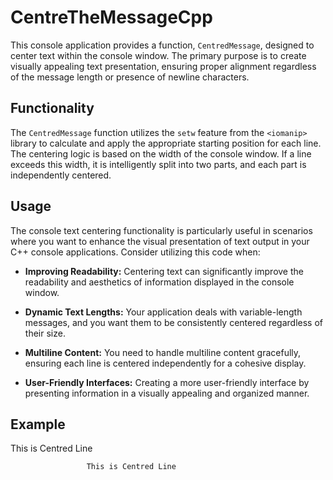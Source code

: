 # CentreTheMessageCpp

This console application provides a function, `CentredMessage`, designed to center text within the console window. The primary purpose is to create visually appealing text presentation, ensuring proper alignment regardless of the message length or presence of newline characters.

## Functionality

The `CentredMessage` function utilizes the `setw` feature from the `<iomanip>` library to calculate and apply the appropriate starting position for each line. The centering logic is based on the width of the console window. If a line exceeds this width, it is intelligently split into two parts, and each part is independently centered.

## Usage

The console text centering functionality is particularly useful in scenarios where you want to enhance the visual presentation of text output in your C++ console applications. Consider utilizing this code when:

- **Improving Readability:**
  Centering text can significantly improve the readability and aesthetics of information displayed in the console window.

- **Dynamic Text Lengths:**
  Your application deals with variable-length messages, and you want them to be consistently centered regardless of their size.

- **Multiline Content:**
  You need to handle multiline content gracefully, ensuring each line is centered independently for a cohesive display.

- **User-Friendly Interfaces:**
  Creating a more user-friendly interface by presenting information in a visually appealing and organized manner.


## Example
This is Centred Line
```cpp
                 This is Centred Line
